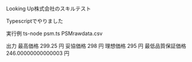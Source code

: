 Looking Up株式会社のスキルテスト

Typescriptでやりました

実行例
ts-node psm.ts PSMrawdata.csv

出力
最高価格 299.25 円
妥協価格 298 円
理想価格 295 円
最低品質保証価格 246.00000000000003 円
